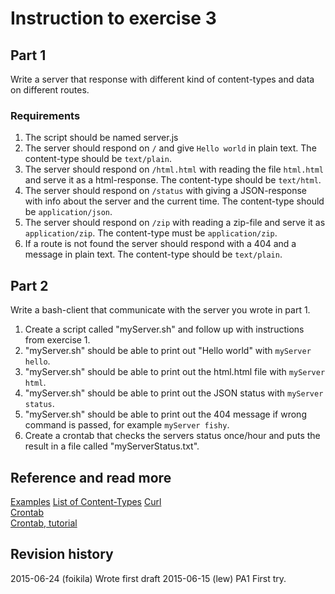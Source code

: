 Instruction to exercise 3
==============================

## Part 1
Write a server that response with different kind of content-types and data on different routes.

### Requirements
1. The script should be named server.js
2. The server should respond on `/` and give `Hello world` in plain text. The content-type should be `text/plain`.
3. The server should respond on `/html.html` with reading the file `html.html` and serve it as a html-response. The content-type should be `text/html`.
4. The server should respond on `/status` with giving a JSON-response with info about the server and the current time. The content-type should be `application/json`.
5. The server should respond on `/zip` with reading a zip-file and serve it as `application/zip`. The content-type must be `application/zip`.
6. If a route is not found the server should respond with a 404 and a message in plain text. The content-type should be `text/plain`.

## Part 2
Write a bash-client that communicate with the server you wrote in part 1. 

1. Create a script called "myServer.sh" and follow up with instructions from exercise 1.
2. "myServer.sh" should be able to print out "Hello world" with `myServer hello`.
3. "myServer.sh" should be able to print out the html.html file with `myServer html`.
4. "myServer.sh" should be able to print out the JSON status with `myServer status`.
5. "myServer.sh" should be able to print out the 404 message if wrong command is passed, for example `myServer fishy`.
6. Create a crontab that checks the servers status once/hour and puts the result in a file called "myServerStatus.txt".

Reference and read more
------------------------------

[Examples](https://github.com/mosbth/linux/tree/master/example)
[List of Content-Types](https://en.wikipedia.org/wiki/Internet_media_type#List_of_common_media_types)
[Curl](https://github.com/mosbth/linux/blob/master/tutorial/bash/curl.md)  
[Crontab](http://www.computerhope.com/unix/ucrontab.htm)  
[Crontab, tutorial](https://github.com/mosbth/linux/blob/master/tutorial/bash/crontab.md)  

Revision history
------------------------------
2015-06-24 (foikila) Wrote first draft
2015-06-15 (lew) PA1 First try.
